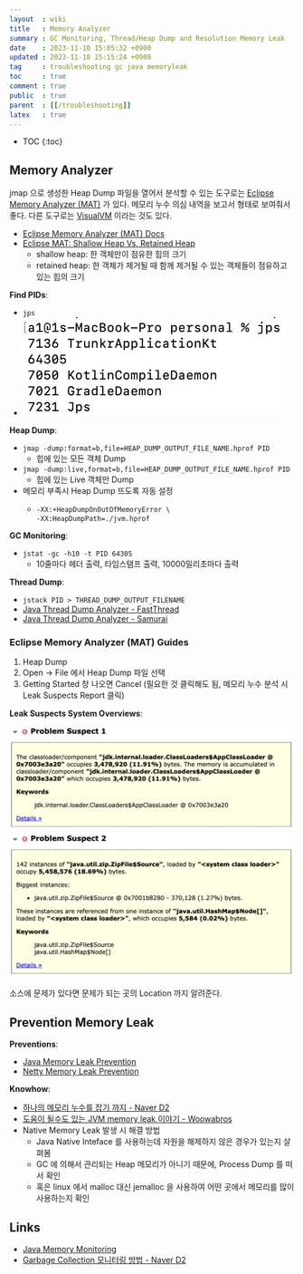 ```yaml
---
layout  : wiki
title   : Memory Analyzer
summary : GC Monitoring, Thread/Heap Dump and Resolution Memory Leak
date    : 2023-11-10 15:05:32 +0900
updated : 2023-11-10 15:15:24 +0900
tag     : troubleshooting gc java memoryleak
toc     : true
comment : true
public  : true
parent  : [[/troubleshooting]]
latex   : true
---
```

* TOC
{:toc}

## Memory Analyzer

jmap 으로 생성한 Heap Dump 파일을 열어서 분석할 수 있는 도구로는 [Eclipse Memory Analyzer (MAT)](https://eclipse.dev/mat/) 가 있다.
메모리 누수 의심 내역을 보고서 형태로 보여줘서 좋다. 다른 도구로는 [VisualVM](https://visualvm.github.io/) 이라는 것도 있다.

- [Eclipse Memory Analyzer (MAT) Docs](https://help.eclipse.org/latest/index.jsp?topic=/org.eclipse.mat.ui.help/welcome.html)
- [Eclipse MAT: Shallow Heap Vs. Retained Heap](https://dzone.com/articles/eclipse-mat-shallow-heap-retained-heap)
  - shallow heap: 한 객체만이 점유한 힙의 크기
  - retained heap: 한 객체가 제거될 때 함께 제거될 수 있는 객체들이 점유하고 있는 힙의 크기

__Find PIDs__:
- `jps`
- ![](/resource/wiki/troubleshotting-java-memory-analyzer/jps.png)

__Heap Dump__:
- `jmap -dump:format=b,file=HEAP_DUMP_OUTPUT_FILE_NAME.hprof PID`
  - 힙에 있는 모든 객체 Dump
- `jmap -dump:live,format=b,file=HEAP_DUMP_OUTPUT_FILE_NAME.hprof PID`
  - 힙에 있는 Live 객체만 Dump
- 메모리 부족시 Heap Dump 뜨도록 자동 설정
  - ```
    -XX:+HeapDumpOnOutOfMemoryError \
    -XX:HeapDumpPath=./jvm.hprof
    ```

__GC Monitoring__:
- `jstat -gc -h10 -t PID 64305` 
  - 10줄마다 헤더 출력, 타임스탬프 출력, 10000밀리초마다 출력

__Thread Dump__:
- `jstack PID > THREAD_DUMP_OUTPUT_FILENAME`
- [Java Thread Dump Analyzer - FastThread](https://fastthread.io/)
- [Java Thread Dump Analyzer - Samurai](https://samuraism.jp/samurai/ja/)

### Eclipse Memory Analyzer (MAT) Guides

1. Heap Dump 
2. Open -> File 에서 Heap Dump 파일 선택 
3. Getting Started 창 나오면 Cancel (필요한 것 클릭해도 됨, 메모리 누수 분석 시 Leak Suspects Report 클릭)

__Leak Suspects System Overviews__:

![](/resource/wiki/troubleshotting-java-memory-analyzer/leak-suspects.png)

소스에 문제가 있다면 문제가 되는 곳의 Location 까지 알려준다.

## Prevention Memory Leak

__Preventions__:
- [Java Memory Leak Prevention](https://baekjungho.github.io/wiki/java/java-memoryleak/)
- [Netty Memory Leak Prevention](https://baekjungho.github.io/wiki/reactive/reactive-netty-memory-leak/)

__Knowhow__:
- [하나의 메모리 누수를 잡기 까지 - Naver D2](https://d2.naver.com/helloworld/1326256)
- [도움이 될수도 있는 JVM memory leak 이야기 - Woowabros](https://techblog.woowahan.com/2628/)
- Native Memory Leak 발생 시 해결 방법
  - Java Native Inteface 를 사용하는데 자원을 해제하지 않은 경우가 있는지 살펴봄 
  - GC 에 의해서 관리되는 Heap 메모리가 아니기 때문에, Process Dump 를 떠서 확인 
  - 혹은 linux 에서 malloc 대신 jemalloc 을 사용하여 어떤 곳에서 메모리를 많이 사용하는지 확인

## Links

- [Java Memory Monitoring](https://homoefficio.github.io/2020/04/09/Java-Memory-Monitoring/)
- [Garbage Collection 모니터링 방법 - Naver D2](https://d2.naver.com/helloworld/6043)
